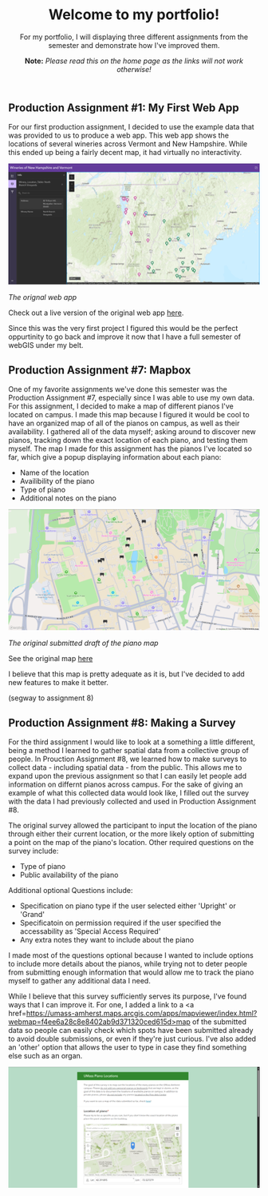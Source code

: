 <header>
  
# Welcome to my portfolio!
For my portfolio, I will displaying three different assignments from the semester and demonstrate how I've improved them.

__Note:__
_Please read this on the home page as the links will not work otherwise!_

</header>

## Production Assignment #1: My First Web App

For our first production assignment, I decided to use the example data that was provided to us to produce a web app. This web app shows the locations of several wineries across Vermont and New Hampshire. While this ended up being a fairly decent map, it had virtually no interactivity.

<img src=https://github.com/colt6418/webgis-portfolio/blob/screenshots/map1_old.png alt="Orignal web app">

_The orignal web app_

Check out a live version of the original web app <a href="https://umass-amherst.maps.arcgis.com/apps/instant/sidebar/index.html?appid=47d34172b1534044830d4b527b67c8ef">here</a>.

Since this was the very first project I figured this would be the perfect oppurtinity to go back and improve it now that I have a full semester of webGIS under my belt.



## Production Assignment #7: Mapbox

One of my favorite assignments we've done this semester was the Production Assignment #7, especially since I was able to use my own data. For this assignment, I decided to make a map of different pianos I've located on campus. I made this map because I figured it would be cool to have an organized map of all of the pianos on campus, as well as their availability. I gathered all of the data myself; asking around to discover new pianos, tracking down the exact location of each piano, and testing them myself. The map I made for this assignment has the pianos I've located so far, which give a popup displaying information about each piano:

- Name of the location
- Availibility of the piano
- Type of piano
- Additional notes on the piano

<img src=https://github.com/colt6418/webgis-portfolio/blob/screenshots/map7_old.png alt="Orignal Draft">

_The original submitted draft of the piano map_

See the original map <a href=https://colt6418.github.io/Assignment-7-old>here</a>
<!-- figure out how to embed map or link for this!!-->

I believe that this map is pretty adequate as it is, but I've decided to add new features to make it better.

(segway to assignment 8)

## Production Assignment #8: Making a Survey

For the third assignment I would like to look at a something a little different, being a method I learned to gather spatial data from a collective group of people. In Prouction Assignment #8, we learned how to make surveys to collect data - including spatial data - from the public. This allows me to expand upon the previous assignment so that I can easily let people add information on differnt pianos across campus. For the sake of giving an example of what this collected data would look like, I filled out the survey with the data I had previously collected and used in Production Assignment #8.

The original survey allowed the participant to input the location of the piano through either their current location, or the more likely option of submitting a point on the map of the piano's location. Other required questions on the survey include:

- Type of piano
- Public availability of the piano

Additional optional Questions include:

- Specification on piano type if the user selected either 'Upright' or 'Grand'
- Specificatoin on permission required if the user specified the accessability as 'Special Access Required'
- Any extra notes they want to include about the piano

I made most of the questions optional because I wanted to include options to include more details about the pianos, while trying not to deter people from submitting enough information that would allow me to track the piano myself to gather any additional data I need.

While I believe that this survey sufficiently serves its purpose, I've found ways that I can improve it. For one, I added a link to a <a href=https://umass-amherst.maps.arcgis.com/apps/mapviewer/index.html?webmap=f4ee6a28c8e8402ab9d371320ced615d>map</a> of the submitted data so people can easily check which spots have been submitted already to avoid double submissions, or even if they're just curious. I've also added an 'other' option that allows the user to type in case they find something else such as an organ.

<img src=https://github.com/colt6418/webgis-portfolio/blob/screenshots/survey_picture.png alt="survey" href=https://survey123.arcgis.com/share/632117025b4a4b5da844ff46a177ad06>


